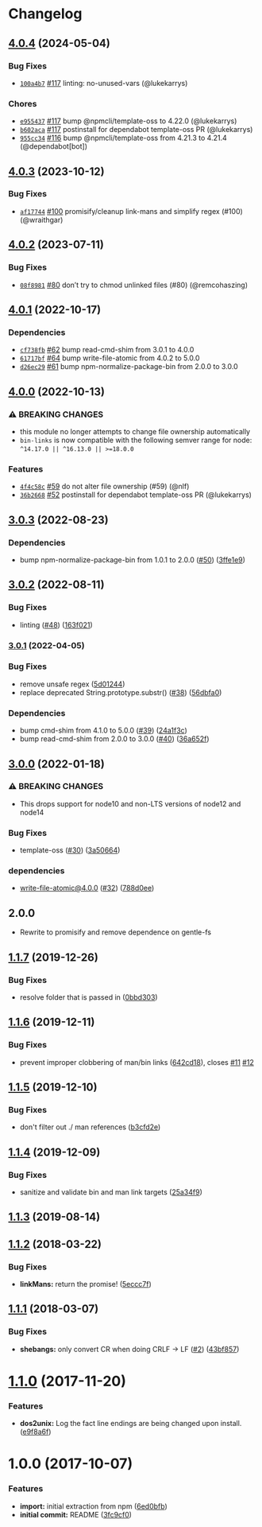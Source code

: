 # Changelog

## [4.0.4](https://github.com/npm/bin-links/compare/v4.0.3...v4.0.4) (2024-05-04)

### Bug Fixes

* [`100a4b7`](https://github.com/npm/bin-links/commit/100a4b73111065aebc5284f5f7060c9665c4279a) [#117](https://github.com/npm/bin-links/pull/117) linting: no-unused-vars (@lukekarrys)

### Chores

* [`e955437`](https://github.com/npm/bin-links/commit/e955437eef356ea8edb344448086a23a8fe38f03) [#117](https://github.com/npm/bin-links/pull/117) bump @npmcli/template-oss to 4.22.0 (@lukekarrys)
* [`b602aca`](https://github.com/npm/bin-links/commit/b602acab28889793a96b06dedc1c66d225223999) [#117](https://github.com/npm/bin-links/pull/117) postinstall for dependabot template-oss PR (@lukekarrys)
* [`955cc34`](https://github.com/npm/bin-links/commit/955cc3407ddcb579ef8da2d4247103c68972fb52) [#116](https://github.com/npm/bin-links/pull/116) bump @npmcli/template-oss from 4.21.3 to 4.21.4 (@dependabot[bot])

## [4.0.3](https://github.com/npm/bin-links/compare/v4.0.2...v4.0.3) (2023-10-12)

### Bug Fixes

* [`af17744`](https://github.com/npm/bin-links/commit/af1774455f0dc342840ebe6b8dd5ee946dcda5e2) [#100](https://github.com/npm/bin-links/pull/100) promisify/cleanup link-mans and simplify regex (#100) (@wraithgar)

## [4.0.2](https://github.com/npm/bin-links/compare/v4.0.1...v4.0.2) (2023-07-11)

### Bug Fixes

* [`08f8981`](https://github.com/npm/bin-links/commit/08f898114accd24f70714a6a5b253cc93f91e509) [#80](https://github.com/npm/bin-links/pull/80) don’t try to chmod unlinked files (#80) (@remcohaszing)

## [4.0.1](https://github.com/npm/bin-links/compare/v4.0.0...v4.0.1) (2022-10-17)

### Dependencies

* [`cf738fb`](https://github.com/npm/bin-links/commit/cf738fb3ec95539fe7c81f2508ba34f4662e9bc2) [#62](https://github.com/npm/bin-links/pull/62) bump read-cmd-shim from 3.0.1 to 4.0.0
* [`61717bf`](https://github.com/npm/bin-links/commit/61717bfe2f56b71b68febcc10980462b7dac72a0) [#64](https://github.com/npm/bin-links/pull/64) bump write-file-atomic from 4.0.2 to 5.0.0
* [`d26ec29`](https://github.com/npm/bin-links/commit/d26ec2945571fc7f9b27416c0f8de201d0ca0df9) [#61](https://github.com/npm/bin-links/pull/61) bump npm-normalize-package-bin from 2.0.0 to 3.0.0

## [4.0.0](https://github.com/npm/bin-links/compare/v3.0.3...v4.0.0) (2022-10-13)

### ⚠️ BREAKING CHANGES

* this module no longer attempts to change file ownership automatically
* `bin-links` is now compatible with the following semver range for node: `^14.17.0 || ^16.13.0 || >=18.0.0`

### Features

* [`4f4c58c`](https://github.com/npm/bin-links/commit/4f4c58cd30acac8e26f76f5e0e534b94f0e353db) [#59](https://github.com/npm/bin-links/pull/59) do not alter file ownership (#59) (@nlf)
* [`36b2668`](https://github.com/npm/bin-links/commit/36b2668aad3495f256b392b2ba9dd41487e72b41) [#52](https://github.com/npm/bin-links/pull/52) postinstall for dependabot template-oss PR (@lukekarrys)

## [3.0.3](https://github.com/npm/bin-links/compare/v3.0.2...v3.0.3) (2022-08-23)


### Dependencies

* bump npm-normalize-package-bin from 1.0.1 to 2.0.0 ([#50](https://github.com/npm/bin-links/issues/50)) ([3ffe1e9](https://github.com/npm/bin-links/commit/3ffe1e9192575bebaf5ec0860fa2f90ca03ba3fe))

## [3.0.2](https://github.com/npm/bin-links/compare/v3.0.1...v3.0.2) (2022-08-11)


### Bug Fixes

* linting ([#48](https://github.com/npm/bin-links/issues/48)) ([163f021](https://github.com/npm/bin-links/commit/163f021115b7d724759ab7bdd878aabc2b5a94dd))

### [3.0.1](https://github.com/npm/bin-links/compare/v3.0.0...v3.0.1) (2022-04-05)


### Bug Fixes

* remove unsafe regex ([5d01244](https://github.com/npm/bin-links/commit/5d01244a178488b3e110b967a81e5c2349316bb3))
* replace deprecated String.prototype.substr() ([#38](https://github.com/npm/bin-links/issues/38)) ([56dbfa0](https://github.com/npm/bin-links/commit/56dbfa06ee1efc9224fa7e8b8cab71643feff664))


### Dependencies

* bump cmd-shim from 4.1.0 to 5.0.0 ([#39](https://github.com/npm/bin-links/issues/39)) ([24a1f3c](https://github.com/npm/bin-links/commit/24a1f3cfb5b98a9e58ff59c0627877a20762a7ed))
* bump read-cmd-shim from 2.0.0 to 3.0.0 ([#40](https://github.com/npm/bin-links/issues/40)) ([36a652f](https://github.com/npm/bin-links/commit/36a652f50c09c88447893305a8ed9ec2c2f27b85))

## [3.0.0](https://www.github.com/npm/bin-links/compare/v2.3.0...v3.0.0) (2022-01-18)


### ⚠ BREAKING CHANGES

* This drops support for node10 and non-LTS versions of node12 and node14

### Bug Fixes

* template-oss ([#30](https://www.github.com/npm/bin-links/issues/30)) ([3a50664](https://www.github.com/npm/bin-links/commit/3a5066464dc3497be7aaa39a19444494c41bc9a9))


### dependencies

* write-file-atomic@4.0.0 ([#32](https://www.github.com/npm/bin-links/issues/32)) ([788d0ee](https://www.github.com/npm/bin-links/commit/788d0ee94841b20651d300acb4b1ca607192efcd))

## 2.0.0

* Rewrite to promisify and remove dependence on gentle-fs

<a name="1.1.7"></a>
## [1.1.7](https://github.com/npm/bin-links/compare/v1.1.6...v1.1.7) (2019-12-26)


### Bug Fixes

* resolve folder that is passed in ([0bbd303](https://github.com/npm/bin-links/commit/0bbd303))



<a name="1.1.6"></a>
## [1.1.6](https://github.com/npm/bin-links/compare/v1.1.5...v1.1.6) (2019-12-11)


### Bug Fixes

* prevent improper clobbering of man/bin links ([642cd18](https://github.com/npm/bin-links/commit/642cd18)), closes [#11](https://github.com/npm/bin-links/issues/11) [#12](https://github.com/npm/bin-links/issues/12)



<a name="1.1.5"></a>
## [1.1.5](https://github.com/npm/bin-links/compare/v1.1.4...v1.1.5) (2019-12-10)


### Bug Fixes

* don't filter out ./ man references ([b3cfd2e](https://github.com/npm/bin-links/commit/b3cfd2e))



<a name="1.1.4"></a>
## [1.1.4](https://github.com/npm/bin-links/compare/v1.1.3...v1.1.4) (2019-12-09)


### Bug Fixes

* sanitize and validate bin and man link targets ([25a34f9](https://github.com/npm/bin-links/commit/25a34f9))



<a name="1.1.3"></a>
## [1.1.3](https://github.com/npm/bin-links/compare/v1.1.2...v1.1.3) (2019-08-14)



<a name="1.1.2"></a>
## [1.1.2](https://github.com/npm/bin-links/compare/v1.1.1...v1.1.2) (2018-03-22)


### Bug Fixes

* **linkMans:** return the promise! ([5eccc7f](https://github.com/npm/bin-links/commit/5eccc7f))



<a name="1.1.1"></a>
## [1.1.1](https://github.com/npm/bin-links/compare/v1.1.0...v1.1.1) (2018-03-07)


### Bug Fixes

* **shebangs:** only convert CR when doing CRLF -> LF ([#2](https://github.com/npm/bin-links/issues/2)) ([43bf857](https://github.com/npm/bin-links/commit/43bf857))



<a name="1.1.0"></a>
# [1.1.0](https://github.com/npm/bin-links/compare/v1.0.0...v1.1.0) (2017-11-20)


### Features

* **dos2unix:** Log the fact line endings are being changed upon install. ([e9f8a6f](https://github.com/npm/bin-links/commit/e9f8a6f))



<a name="1.0.0"></a>
# 1.0.0 (2017-10-07)


### Features

* **import:** initial extraction from npm ([6ed0bfb](https://github.com/npm/bin-links/commit/6ed0bfb))
* **initial commit:** README ([3fc9cf0](https://github.com/npm/bin-links/commit/3fc9cf0))
